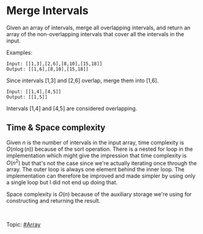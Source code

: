 # Merge Intervals

Given an array of intervals, merge all overlapping intervals, and return an array of the
non-overlapping intervals that cover all the intervals in the input.

Examples:

```
Input: [[1,3],[2,6],[8,10],[15,18]]
Output: [[1,6],[8,10],[15,18]]
```

Since intervals [1,3] and [2,6] overlap, merge them into [1,6].

```
Input: [[1,4],[4,5]]
Output: [[1,5]]
```

Intervals [1,4] and [4,5] are considered overlapping.

## Time & Space complexity

Given $n$ is the number of intervals in the input array, time complexity is $O(n\log(n))$
because of the sort operation. There is a nested for loop in the implementation which might give
the impression that time complexity is $O(n^2)$ but that's not the case since we're actually
iterating once through the array. The outer loop is always one element behind the inner loop.
The implementation can therefore be improved and made simpler by using only a single loop but
I did not end up doing that.

Space complexity is $O(n)$ because of the auxiliary storage we're using for constructing and
returning the result.

</br>

Topic: [#Array]()
